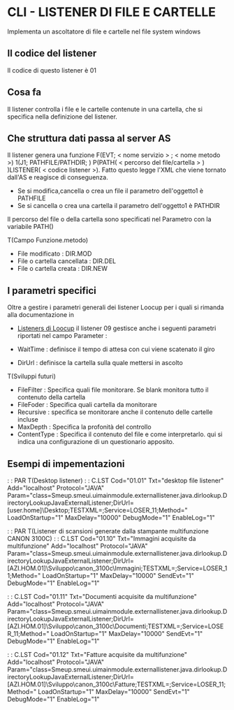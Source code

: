 # CLI -  LISTENER DI FILE E CARTELLE
Implementa un ascoltatore di file e cartelle nel file system windows

## Il codice del listener
Il codice di questo listener è 01

## Cosa fa
Il listener controlla i file e le cartelle contenute in una cartella, che si specifica nella definizione del listener.


## Che struttura dati passa al server AS
Il listener genera una funzione F(EVT; < nome servizio > ; < nome metodo >) 1(J1; PATHFILE/PATHDIR; <nome file>) P(PATH( < percorso del file/cartella > ) )LISTENER( < codice listener >). Fatto questo legge l'XML che viene tornato dall'AS e reagisce di conseguenza.


- Se si modifica,cancella o crea un file il parametro dell'oggetto1 è PATHFILE
- Se si cancella o crea una cartella il parametro dell'oggetto1 è PATHDIR


Il percorso del file o della cartella sono specificati nel Parametro con la variabile PATH(<percorso>)

 T(Campo Funzione.metodo)
- File modificato :  DIR.MOD
- File o cartella cancellata :  DIR.DEL
- File o cartella creata :  DIR.NEW


## I parametri specifici
Oltre a gestire i parametri generali dei listener Loocup per i quali si rimanda alla documentazione in
- [Listeners di Loocup](Sorgenti/DOC/OG/V3/CLI)
il listener 09 gestisce anche i seguenti parametri riportati nel campo Parameter : 

- WaitTime :  definisce il tempo di attesa con cui viene scatenato il giro
- DirUrl :  definisce la cartella sulla quale mettersi in ascolto


 T(Sviluppi futuri)
- FileFilter :  Specifica quali file monitorare. Se blank monitora tutto il contenuto della cartella
- FileFoder :  Specifica quali cartella da monitorare
- Recursive :  specifica se monitorare anche il contenuto delle cartelle incluse
- MaxDepth :  Specifica la profonità del controllo
- ContentType :  Specifica il contenuto del file e come interpretarlo. qui si indica una configurazione di un questionario apposito.



## Esempi di impementazioni
 :  : PAR T(Desktop listener)
 :  : C.LST Cod="01.01" Txt="desktop file listener" Add="localhost" Protocol="JAVA" Param="class=Smeup.smeui.uimainmodule.externallistener.java.dirlookup.DirectoryLookupJavaExternalListener;DirUrl=[user.home]\Desktop;TESTXML=;Service=LOSER_11;Method=" LoadOnStartup="1" MaxDelay="10000" DebugMode="1" EnableLog="1"


 :  : PAR T(Listener di scansioni generate dalla stampante multifunzione CANON 3100C)
 :  : C.LST Cod="01.10" Txt="Immagini acquisite da multifunzione" Add="localhost" Protocol="JAVA" Param="class=Smeup.smeui.uimainmodule.externallistener.java.dirlookup.DirectoryLookupJavaExternalListener;DirUrl=[AZI.HOM.01]\Sviluppo\canon_3100c\Immagini;TESTXML=;Service=LOSER_11;Method=" LoadOnStartup="1" MaxDelay="10000" SendEvt="1" DebugMode="1" EnableLog="1"

 :  : C.LST Cod="01.11" Txt="Documenti acquisite da multifunzione" Add="localhost" Protocol="JAVA" Param="class=Smeup.smeui.uimainmodule.externallistener.java.dirlookup.DirectoryLookupJavaExternalListener;DirUrl=[AZI.HOM.01]\Sviluppo\canon_3100c\Documenti;TESTXML=;Service=LOSER_11;Method=" LoadOnStartup="1" MaxDelay="10000" SendEvt="1" DebugMode="1" EnableLog="1"

 :  : C.LST Cod="01.12" Txt="Fatture acquisite da multifunzione" Add="localhost" Protocol="JAVA" Param="class=Smeup.smeui.uimainmodule.externallistener.java.dirlookup.DirectoryLookupJavaExternalListener;DirUrl=[AZI.HOM.01]\Sviluppo\canon_3100c\Fatture;TESTXML=;Service=LOSER_11;Method=" LoadOnStartup="1" MaxDelay="10000" SendEvt="1" DebugMode="1" EnableLog="1"

